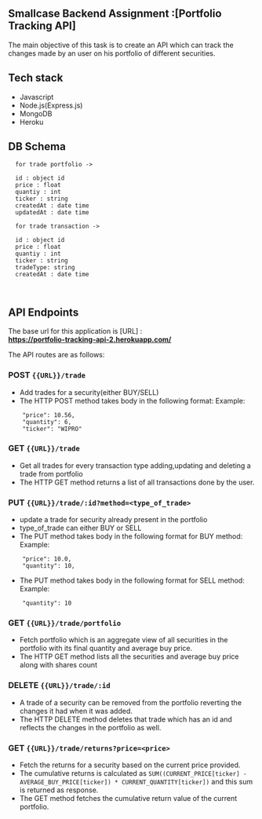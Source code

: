 
## Smallcase Backend Assignment :[Portfolio Tracking API]

The main objective of this task is to create an API which can track the changes made by an user on his portfolio of different securities.

## Tech stack

* Javascript
* Node.js(Express.js)
* MongoDB
* Heroku

## DB Schema
```
  for trade portfolio ->

  id : object id
  price : float 
  quantiy : int 
  ticker : string
  createdAt : date time
  updatedAt : date time

  for trade transaction ->

  id : object id
  price : float 
  quantiy : int 
  ticker : string
  tradeType: string
  createdAt : date time

  
```
## API Endpoints
The base url for this application is [URL] : \
**https://portfolio-tracking-api-2.herokuapp.com/**

The API routes are as follows:
### POST `{{URL}}/trade` 
* Add trades for a security(either BUY/SELL)
* The HTTP POST method takes body in the following format:
Example:
```
    "price": 10.56,
    "quantity": 6,
    "ticker": "WIPRO"
```
### GET `{{URL}}/trade`
* Get all trades for every transaction type adding,updating and deleting a trade from portfolio
* The HTTP GET method returns a list of all transactions done by the user. 
### PUT `{{URL}}/trade/:id?method=<type_of_trade>` 
* update a trade for security already present in the portfolio
* type_of_trade can either BUY or SELL
* The PUT method takes body in the following format for BUY method:
Example: 
```
    "price": 10.0,
    "quantity": 10,
```
* The PUT method takes body in the following format for SELL method:
Example:
```
    "quantity": 10
```
### GET `{{URL}}/trade/portfolio` 
* Fetch portfolio which is an aggregate view of all securities in the portfolio with its final quantity and average buy price.
* The HTTP GET method lists all the securities and average buy price along with shares count
### DELETE `{{URL}}/trade/:id`
* A trade of a security can be removed from the portfolio reverting the changes it had when it was added.
* The HTTP DELETE method deletes that trade which has an id and reflects the changes in the portfolio as well.

### GET `{{URL}}/trade/returns?price=<price>`
* Fetch the returns for a security based on the current price provided.
* The cumulative returns is calculated as `SUM((CURRENT_PRICE[ticker] - AVERAGE_BUY_PRICE[ticker]) * CURRENT_QUANTITY[ticker])` and this sum is returned as response.
* The GET method fetches the cumulative return value of the current portfolio.

